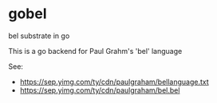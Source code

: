 # gobel
bel substrate in go

This is a go backend for Paul Grahm's 'bel' language

See:
* https://sep.yimg.com/ty/cdn/paulgraham/bellanguage.txt
* https://sep.yimg.com/ty/cdn/paulgraham/bel.bel
  
